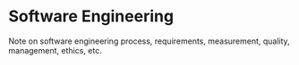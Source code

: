 # Software Engineering

Note on software engineering process, requirements, measurement, quality, management, ethics, etc.
